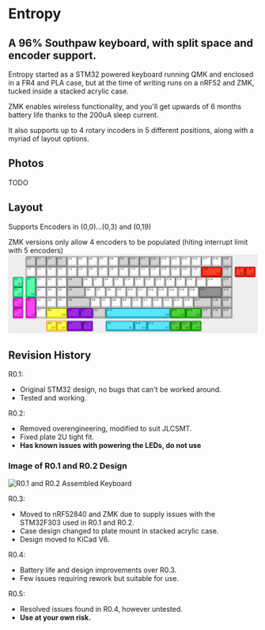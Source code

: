 # Entropy

## A 96% Southpaw keyboard, with split space and encoder support. 

Entropy started as a STM32 powered keyboard running QMK and enclosed in a FR4 and PLA case, but at the time of writing runs on a nRF52 and ZMK, tucked inside a stacked acrylic case.

ZMK enables wireless functionality, and you'll get upwards of 6 months battery life thanks to the 200uA sleep current.

It also supports up to 4 rotary incoders in 5 different positions, along with a myriad of layout options.

## Photos
TODO

## Layout
Supports Encoders in (0,0)...(0,3) and (0,19)

ZMK versions only allow 4 encoders to be populated (hiting interrupt limit with 5 encoders)
![KLE](docs/entropy-kle.jpg)

## Revision History

R0.1: 
- Original STM32 design, no bugs that can't be worked around. 
- Tested and working.

R0.2: 
- Removed overengineering, modified to suit JLCSMT. 
- Fixed plate 2U tight fit. 
- **Has known issues with powering the LEDs, do not use**

### Image of R0.1 and R0.2 Design
![R0.1 and R0.2 Assembled Keyboard](docs/entropy.jpeg)

R0.3: 

- Moved to nRF52840 and ZMK due to supply issues with the STM32F303 used in R0.1 and R0.2.
- Case design changed to plate mount in stacked acrylic case.
- Design moved to KiCad V6.

R0.4: 
- Battery life and design improvements over R0.3. 
- Few issues requiring rework but suitable for use.

R0.5: 
- Resolved issues found in R0.4, however untested. 
- **Use at your own risk.**